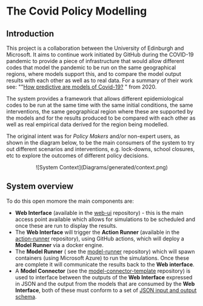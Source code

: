 # The Covid Policy Modelling

## Introduction

This project is a collaboration between the University of Edinburgh and Microsoft. It aims to continue work initiated by GitHub during the COVID-19 pandemic to provide a piece of infrastructure that would allow different codes that model the pandemic to be run on the same geographical regions, where models support this, and to compare the model output results with each other as well as to real data. For a  summary of their work see: ""[How predictive are models of Covid-19?](https://github.com/covid-modeling/covid-model-evaluation/blob/main/how-predictive-are-models-of-covid-19.pdf) " from 2020.

The system provides a framework that allows different epidemiological codes to be run at the same time with the same initial conditions,  the same interventions, the same geographical region where these are supported by the models and for the results produced to be compared with each other as well as real empirical data derived for the region being modelled.

The original intent was for *Policy Makers* and/or non-expert users, as shown in the diagram below,  to be the main consumers of the system to try out different scenarios and interventions, e.g. lock-downs, school closures, etc to explore the outcomes of different policy decisions.

<p align="center">
![System Context](Diagrams/generated/context.png) 
</p>

## System overview

To do this open momore the main components are:

* **Web Interface** (available in the [web-ui](https://github.com/covid-policy-modelling/web-ui) repository) - this is the main access point available which allows for simulations to be scheduled and once these are run to display the results.
* The **Web Interface** will trigger the **Action Runner** (available in the [action-runner](https://github.com/covid-policy-modelling/actions-runner) repository), using GitHub actions, which will deploy a **Model Runner** via a docker engine.
* The **Model Runner** ( see the [model-runner](https://github.com/covid-policy-modelling/model-runner) repository) which will spawn containers (using Microsoft Azure) to run the simulations. Once these are complete it will communicate the results back to the **Web interface**.
* A **Model Connector** (see the [model-connector-template](https://github.com/covid-policy-modelling/model-connector-template) repository) is used to interface between the outputs of the **Web Interface** expressed in JSON and the output from the models that are consumed by the **Web Interface**, both of these must conform to a set of [JSON input and output schema](https://github.com/covid-policy-modelling/model-runner/tree/main/packages/api/schema).

